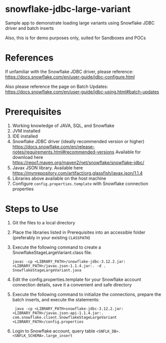 # snowflake-jdbc-large-variant
Sample app to demonstrate loading large variants using Snowflake JDBC driver and batch inserts

Also, this is for demo purposes only, suited for Sandboxes and POCs

# References
If unfamiliar with the Snowflake JDBC driver, please reference:
https://docs.snowflake.com/en/user-guide/jdbc-configure.html

Also please reference the page on Batch Updates:
https://docs.snowflake.com/en/user-guide/jdbc-using.html#batch-updates 

# Prerequisites
1. Working knowledge of JAVA, SQL, and Snowflake
2. JVM installed
3. IDE installed
4. Snowflake JDBC driver (ideally recommended version or higher)
      https://docs.snowflake.com/en/release-notes/requirements.html#recommended-versions
   Available for download here
      https://repo1.maven.org/maven2/net/snowflake/snowflake-jdbc/
5. Javax JSON library.  Available here
      https://mvnrepository.com/artifact/org.glassfish/javax.json/1.1.4
6. Libraries above available on the host machine
7. Configure `config.properties.template` with Snowflake connection properties
      
# Steps to Use
1. Git the files to a local directory
2. Place the libraries listed in Prerequisites into an accessible folder (preferably in your existing `CLASSPATH`) 
3. Execute the following command to create a SnowflakeStageLargeVariant.class file.
 
       javac -cp <LIBRARY_PATH>/snowflake-jdbc-3.12.2.jar:<LIBRARY_PATH>/javax.json-1.1.4.jar:. -d . SnowflakeStageLargeVariant.java   
 
4. Edit the config.properties.template for your Snowflake account connection details, save it a convenient and safe directory
5. Execute the following command to initialize the connections, prepare the batch inserts, and execute the statements:

        java -cp <LIBRARY_PATH>snowflake-jdbc-3.12.2.jar:<LIBRARY_PATH>/javax.json-api-1.1.4.jar:. com.snowflake.client.SnowflakeStageLargeVariant <LIBRARY_PATH>/config.properties

6. Login to Snowflake account, query table `<SNFLK_DB>.<SNFLK_SCHEMA>.large_insert`

